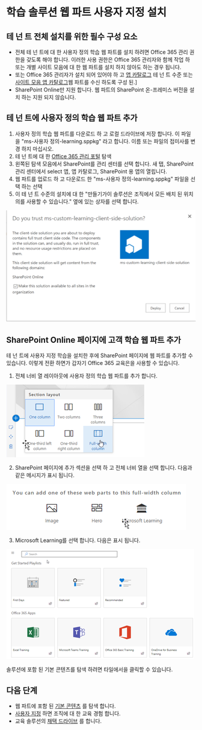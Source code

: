 # <a name="installing-the-custom-learning-solution-webpart"></a>학습 솔루션 웹 파트 사용자 지정 설치

## <a name="prerequisites-for-a-tenant-wide-installation"></a>테 넌 트 전체 설치를 위한 필수 구성 요소

- 전체 테 넌 트에 대 한 사용자 정의 학습 웹 파트를 설치 하려면 Office 365 관리 권한을 갖도록 해야 합니다.  이러한 사용 권한은 Office 365 관리자와 함께 작업 하 또는 개별 사이트 모음에 대 한 웹 파트를 설치 하지 않아도 하는 경우 됩니다.
- 또는 Office 365 관리자가 설치 되어 있어야 하 고 [앱 카탈로그](https://docs.microsoft.com/en-us/sharepoint/dev/spfx/set-up-your-developer-tenant) 테 넌 트 수준 또는 [사이트 모음 앱 카탈로그](https://docs.microsoft.com/en-us/sharepoint/dev/general-development/site-collection-app-catalog)웹 파트를 수신 하도록 구성 된.]
- SharePoint Online만 지원 합니다. 웹 파트의 SharePoint 온-프레미스 버전을 설치 하는 지원 되지 않습니다.

## <a name="add-the-custom-learning-webpart-to-your-tenant"></a>테 넌 트에 사용자 정의 학습 웹 파트 추가 

1. 사용자 정의 학습 웹 파트를 다운로드 하 고 로컬 드라이브에 저장 합니다.  이 파일을 "ms-사용자 정의-learning.sppkg" 라고 합니다.  이름 또는 파일의 접미사를 변경 하지 마십시오. 
2. 테 넌 트에 대 한 [Office 365 관리 포털](https://admin.microsoft.com/AdminPortal/Home#/homepage) 탐색
3. 왼쪽된 탐색 모음에서 SharePoint를 관리 센터를 선택 합니다. 새 탭, SharePoint 관리 센터에서 select 앱, 앱 카탈로그, SharePoint 용 앱의 열립니다. 
4. 웹 파트를 업로드 하 고 다운로드 한 "ms-사용자 정의-learning.sppkg" 파일을 선택 하는 선택
5. 이 테 넌 트 수준의 설치에 대 한 "만들기가이 솔루션은 조직에서 모든 배치 된 위치의를 사용할 수 있습니다." 옆에 있는 상자를 선택 합니다.  

![솔루션 배포](media/trustapp_sm.png)


## <a name="add-the-customer-learning-webpart-to-a-sharepoint-online-page"></a>SharePoint Online 페이지에 고객 학습 웹 파트 추가

테 넌 트에 사용자 지정 학습을 설치한 후에 SharePoint 페이지에 웹 파트를 추가할 수 있습니다. 이렇게 전환 하면가 갑자기 Office 365 교육은을 사용할 수 있습니다. 

1. 전체 너비 열 레이아웃에 사용자 정의 학습 웹 파트를 추가 합니다.

![SharePoint 페이지 레이아웃](media/clo365fullcolumnwidth.png)

2. SharePoint 페이지에 추가 섹션을 선택 하 고 전체 너비 열을 선택 합니다.  다음과 같은 메시지가 표시 됩니다.

![AddWebpart](media/clo365addfullwidthwebpart.png)

3. Microsoft Learning를 선택 합니다.  다음은 표시 됩니다. 

![사용자 지정 웹 파트를 학습](media/clo365addwebpart.png)

 솔루션에 포함 된 기본 콘텐츠를 탐색 하려면 타일에서을 클릭할 수 있습니다.  

## <a name="next-steps"></a>다음 단계
- 웹 파트에 포함 된 [기본 콘텐츠](webpartcontent.md) 를 탐색 합니다.
- [사용자 지정](customization.md) 하면 조직에 대 한 교육 경험 합니다.
- 교육 솔루션의 [채택 드라이브](driveadoption.md) 를 합니다.

